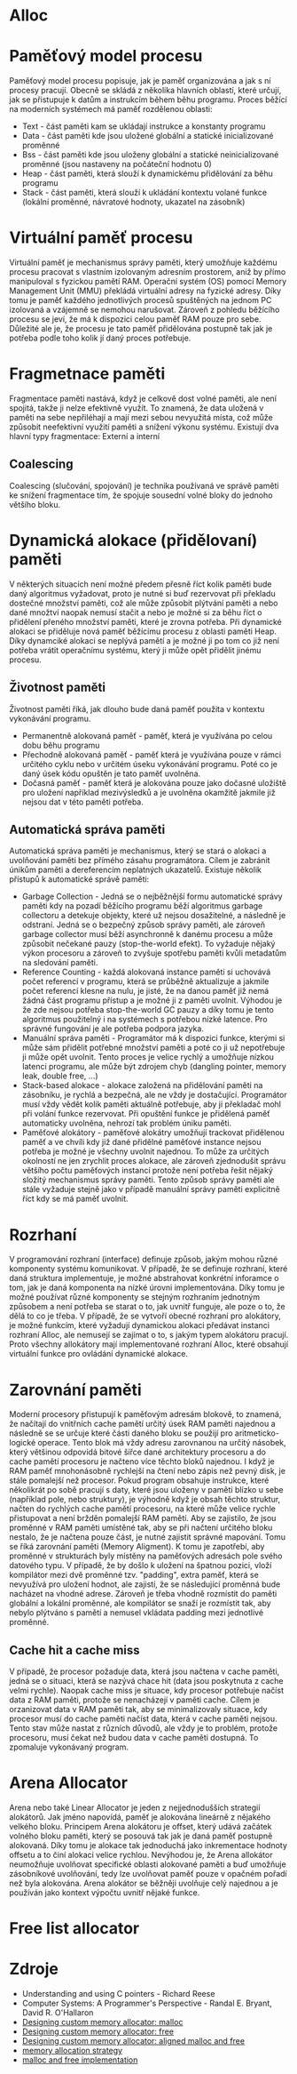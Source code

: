 # Alloc

# Paměťový model procesu
Paměťový model procesu popisuje, jak je paměť organizována a jak s ní procesy pracují. Obecně se skládá z několika hlavních oblastí, které určují, jak se přistupuje k datům a instrukcím během běhu programu. 
Proces běžící na moderních systémech má paměť rozdělenou oblasti:
* Text - část paměti kam se ukládají instrukce a konstanty programu 
* Data - část paměti kde jsou uložené globální a statické inicializované proměnné
* Bss - část paměti kde jsou uloženy globální a statické neinicializované proměnné (jsou nastaveny na počáteční hodnotu 0)
* Heap - část paměti, která slouží k dynamickému přidělování za běhu programu
* Stack - část paměti, která slouží k ukládání kontextu volané funkce (lokální proměnné, návratové hodnoty, ukazatel na zásobník) 

# Virtuální paměť procesu
Virtuální paměť je mechanismus správy paměti, který umožňuje každému procesu pracovat s vlastním izolovaným adresním prostorem, aniž by přímo manipuloval s fyzickou pamětí RAM. Operační systém (OS) pomocí Memory Management Unit (MMU) překládá virtuální adresy na fyzické adresy. Díky tomu je paměť každého jednotlivých procesů spuštěných na jednom PC izolovaná a vzájemně se nemohou narušovat. Zároveň z pohledu běžícího procesu se jeví, že má k dispozici celou paměť RAM pouze pro sebe. Důležité ale je, že procesu je tato paměť přidělována postupně tak jak je potřeba podle toho kolik jí daný proces potřebuje.

# Fragmetnace paměti
Fragmentace paměti nastává, když je celkově dost volné paměti, ale není spojitá, takže ji nelze efektivně využít. To znamená, že data uložená v paměti na sebe nepřiléhají a mají mezi sebou nevyužitá místa, což může způsobit neefektivní využití paměti a snížení výkonu systému. Existují dva hlavní typy fragmentace: Externí a interní


## Coalescing 
Coalescing (slučování, spojování) je technika používaná ve správě paměti ke snížení fragmentace tím, že spojuje sousední volné bloky do jednoho většího bloku.

# Dynamická alokace (přidělovaní) paměti
V některých situacích není možné předem přesně říct kolik paměti bude daný algoritmus vyžadovat, proto je nutné si buď rezervovat při překladu dostečné množství paměti, což ale může způsobit plýtvání paměti a nebo dané množtví naopak nemusí stačit a nebo je možné si za běhu říct o přidělení přeného množství paměti, které je zrovna potřeba. Při dynamické alokaci se přiděluje nová paměť běžícímu procesu z oblasti paměti Heap. Díky dynamciké alokaci se neplývá pamětí a je možné ji po tom co již není potřeba vrátit operačnímu systému, který ji může opět přidělit jinému procesu.

## Životnost paměti
Životnost paměti říká, jak dlouho bude daná paměť použita v kontextu vykonávání programu. 
* Permanentně alokovaná paměť - paměť, která je využívána po celou dobu běhu programu
* Přechodně alokovaná paměť - paměť která je využívána pouze v rámci určitého cyklu nebo v určitém úseku vykonávání programu. Poté co je daný úsek kódu opuštěn je tato paměť uvolněna. 
* Dočasná paměť - paměť která je alokována pouze jako dočasné uložiště pro uložení například mezivýsledků a je uvolněna okamžitě jakmile již nejsou dat v této paměti potřeba.

## Automatická správa paměti
Automatická správa paměti je mechanismus, který se stará o alokaci a uvolňování paměti bez přímého zásahu programátora. Cílem je zabránit únikům paměti a dereferencím neplatných ukazatelů. Existuje několik přístupů k automatické správě paměti:

* Garbage Collection - Jedná se o nejběžnější formu automatické správy paměti kdy na pozadí běžícího programu běží algoritmus garbage collectoru a detekuje objekty, které už nejsou dosažitelné, a následně je odstraní. Jedná se o bezpečný způsob správy paměti, ale zároveň garbage collector musí běží asynchronně k danému procesu a může způsobit nečekané pauzy (stop-the-world efekt). To vyžaduje nějaký výkon procesoru a zároveň to zvyšuje spotřebu paměti kvůli metadatům na sledování paměti. 
* Reference Counting - každá alokovaná instance paměti si uchovává počet referencí v programu, která se průběžně aktualizuje a jakmile počet referencí klesne na nulu, je jisté, že na danou paměť již nemá žádná část programu přístup a je možné ji z paměti uvolnit. Výhodou je že zde nejsou potřeba stop-the-world GC pauzy a díky tomu je tento algoritmus použitelný i na systémech s potřebou nízké latence. Pro správné fungování je ale potřeba podpora jazyka. 
* Manuální správa paměti - Programátor má k dispozici funkce, kterými si může sám přidělit potřebné množství paměti a poté co ji už nepotřebuje ji může opět uvolnit. Tento proces je velice rychlý a umožňuje nízkou latenci programu, ale může být zdrojem chyb (dangling pointer, memory leak, double free, ...)
* Stack-based alokace - alokace založená na přidělování paměti na zásobníku, je rychlá a bezpečná, ale ne vždy je dostačující. Programátor musí vždy vědět kolik paměti aktuálně potřebuje, aby ji překladač mohl při volání funkce rezervovat. Při opuštění funkce je přidělená paměť automaticky uvolněna, nehrozí tak problém úniku paměti. 
* Paměťové alokátory - paměťové alokátry umožňují trackovat přidělenou paměť a ve chvíli kdy již dané přidělné paměťové instance nejsou potřeba je možné je všechny uvolnit najednou. To může za určitých okolností ne jen zrychlit proces alokace, ale zároveň zjednodušit správu většího počtu paměťových instancí protože není potřeba řešit nějaký složitý mechanismus správy paměti. Tento způsob správy paměti ale stále vyžaduje stejně jako v případě manuální správy paměti explicitně říct kdy se má paměť uvolnit.

# Rozrhaní
V programování rozhraní (interface) definuje způsob, jakým mohou různé komponenty systému komunikovat. V případě, že se definuje rozhraní, které daná struktura implementuje, je možné abstrahovat konkrétní inforamce o tom, jak je daná komponenta na nízké úrovni implementována. Díky tomu je možné používat různé komponenty se stejným rozhraním jednotným způsobem a není potřeba se starat o to, jak uvnitř funguje, ale poze o to, že dělá to co je třeba.
V případě, že se vytvoří obecné rozhraní pro alokátory, je možné funkcím, které vyžadují dynamickou alokaci předávat instanci rozhraní Alloc, ale nemusejí se zajímat o to, s jakým typem alokátoru pracují. 
Proto všechny allokátory mají implementované rozhraní Alloc, které obsahují virtuální funkce pro ovládání dynamické alokace.

# Zarovnání paměti
Moderní procesory přistupují k paměťovým adresám blokově, to znamená, že načítají do vnitřních cache pamětí určitý úsek RAM paměti najednou a následně se se určuje které části daného bloku se použijí pro aritmeticko-logické operace. Tento blok má vždy adresu zarovnanou na určitý násobek, který většinou odpovídá bitové šířce dané architektury procesoru a do cache pamětí procesoru je načteno více těchto bloků najednou. I když je RAM paměť mnohonásobně rychlejší na čtení nebo zápis než pevný disk, je stále pomalejší než procesor. Pokud program obsahuje instrukce, které několikrát po sobě pracují s daty, které jsou uloženy v paměti blízko u sebe (například pole, nebo struktury), je výhodně když je obsah těchto struktur, načten do rychlých cache pamětí procesoru, na které může velice rychle přistupovat a není bržděn pomalejší RAM pamětí. Aby se zajistilo, že jsou proměnné v RAM paměti umístěné tak, aby se při načtení určitého bloku nestalo, že je načtena pouze část, je nutné zajistit správné mapování. Tomu se říká zarovnání paměti (Memory Aligment). K tomu je zapotřebí, aby proměnné v strukturách byly místěny na paměťových adresách pole svého datového typu. V případě, že by došlo k uložení na špatnou pozici, vloží kompilátor mezi dvě proměnné tzv. "padding", extra paměť, která se nevyužívá pro uložení hodnot, ale zajistí, že se následující proměnná bude nacházet na vhodné adrese. Zároveň je třeba vhodně rozmístit do paměti globální a lokální proměnné, ale kompilátor se snaží je rozmístit tak, aby nebylo plýtváno s pamětí a nemusel vkládata padding mezi jednotlivé proměnné. 
## Cache hit a cache miss
V případě, že procesor požaduje data, která jsou načtena v cache paměti, jedná se o situaci, která se nazývá chace hit (data jsou poskytnuta z cache velmi rychle). Naopak cache miss je situace, kdy procesor potřebuje načíst data z RAM paměti, protože se nenacházejí v paměti cache. Cílem je orzanizovat data v RAM paměti tak, aby se minimalizovaly situace, kdy procesor musí do cache paměti načíst data, která v cache paměti nejsou. Tento stav může nastat z různích důvodů, ale vždy je to problém, protože procesoru, musí čekat než budou data v cache paměti dostupná. To zpomaluje vykonávaný program. 


# Arena Allocator
Arena nebo také Linear Allocator je jeden z nejjednodušších strategií alokátorů. Jak jméno napovídá, paměť je alokována lineárně z nějakého velkého bloku. Principem Arena alokátoru je offset, který udává začátek volného bloku paměti, který se posouvá tak jak je daná paměť postupně alokovaná. Díky tomu je alokace tak jednoduchá jako inkrementace hodnoty offsetu a to činí alokaci velice rychlou. Nevýhodou je, že Arena allokátor neumožňuje uvolňovat specifické oblasti alokované paměti a buď umožňuje zásobníkové uvolňování, tedy lze uvolňovat paměť pouze v opačném pořadí než byla alokována. Arena alokátor se běžněji uvolňuje celý najednou a je používán jako kontext výpočtu uvnitř nějaké funkce.


# Free list allocator


# Zdroje
* Understanding and using C pointers - Richard Reese
* Computer Systems: A Programmer's Perspective - Randal E. Bryant, David R. O'Hallaron
* [Designing custom memory allocator: malloc](https://medium.com/howsofcoding/custom-memory-allocator-malloc-62d28e10bfb8)
* [Designing custom memory allocator: free](https://medium.com/howsofcoding/memory-allocator-design-free-17db024aa030)
* [Designing custom memory allocator: aligned malloc and free](https://medium.com/howsofcoding/memory-management-aligned-malloc-and-free-9273336bd4c6)
* [memory allocation strategy](https://www.gingerbill.org/series/memory-allocation-strategies/)
* [malloc and free implementation](https://medium.com/@adambrandizzi/implementing-malloc-and-free-adding-metadata-to-the-memory-blocks-ecf8573b6f58)


